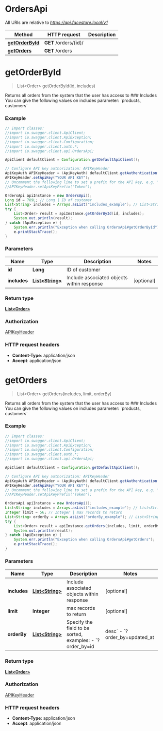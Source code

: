 # OrdersApi

All URIs are relative to *https://api.facestore.local/v1*

Method | HTTP request | Description
------------- | ------------- | -------------
[**getOrderById**](OrdersApi.md#getOrderById) | **GET** /orders/{id}/ | 
[**getOrders**](OrdersApi.md#getOrders) | **GET** /orders | 


<a name="getOrderById"></a>
# **getOrderById**
> List&lt;Order&gt; getOrderById(id, includes)



Returns all orders from the system that the user has access to  ### Includes You can give the following values on includes parameter: &#x60;products, customers&#x60; 

### Example
```java
// Import classes:
//import io.swagger.client.ApiClient;
//import io.swagger.client.ApiException;
//import io.swagger.client.Configuration;
//import io.swagger.client.auth.*;
//import io.swagger.client.api.OrdersApi;

ApiClient defaultClient = Configuration.getDefaultApiClient();

// Configure API key authorization: APIKeyHeader
ApiKeyAuth APIKeyHeader = (ApiKeyAuth) defaultClient.getAuthentication("APIKeyHeader");
APIKeyHeader.setApiKey("YOUR API KEY");
// Uncomment the following line to set a prefix for the API key, e.g. "Token" (defaults to null)
//APIKeyHeader.setApiKeyPrefix("Token");

OrdersApi apiInstance = new OrdersApi();
Long id = 789L; // Long | ID of customer
List<String> includes = Arrays.asList("includes_example"); // List<String> | Include associated objects within response
try {
    List<Order> result = apiInstance.getOrderById(id, includes);
    System.out.println(result);
} catch (ApiException e) {
    System.err.println("Exception when calling OrdersApi#getOrderById");
    e.printStackTrace();
}
```

### Parameters

Name | Type | Description  | Notes
------------- | ------------- | ------------- | -------------
 **id** | **Long**| ID of customer |
 **includes** | [**List&lt;String&gt;**](String.md)| Include associated objects within response | [optional]

### Return type

[**List&lt;Order&gt;**](Order.md)

### Authorization

[APIKeyHeader](../README.md#APIKeyHeader)

### HTTP request headers

 - **Content-Type**: application/json
 - **Accept**: application/json

<a name="getOrders"></a>
# **getOrders**
> List&lt;Order&gt; getOrders(includes, limit, orderBy)



Returns all orders from the system that the user has access to  ### Includes You can give the following values on includes parameter: &#x60;products, customers&#x60; 

### Example
```java
// Import classes:
//import io.swagger.client.ApiClient;
//import io.swagger.client.ApiException;
//import io.swagger.client.Configuration;
//import io.swagger.client.auth.*;
//import io.swagger.client.api.OrdersApi;

ApiClient defaultClient = Configuration.getDefaultApiClient();

// Configure API key authorization: APIKeyHeader
ApiKeyAuth APIKeyHeader = (ApiKeyAuth) defaultClient.getAuthentication("APIKeyHeader");
APIKeyHeader.setApiKey("YOUR API KEY");
// Uncomment the following line to set a prefix for the API key, e.g. "Token" (defaults to null)
//APIKeyHeader.setApiKeyPrefix("Token");

OrdersApi apiInstance = new OrdersApi();
List<String> includes = Arrays.asList("includes_example"); // List<String> | Include associated objects within response
Integer limit = 56; // Integer | max records to return
List<String> orderBy = Arrays.asList("orderBy_example"); // List<String> | Specify the field to be sorted, examples:  - `?order_by=id|desc` - `?order_by=updated_at|desc,position|asc` 
try {
    List<Order> result = apiInstance.getOrders(includes, limit, orderBy);
    System.out.println(result);
} catch (ApiException e) {
    System.err.println("Exception when calling OrdersApi#getOrders");
    e.printStackTrace();
}
```

### Parameters

Name | Type | Description  | Notes
------------- | ------------- | ------------- | -------------
 **includes** | [**List&lt;String&gt;**](String.md)| Include associated objects within response | [optional]
 **limit** | **Integer**| max records to return | [optional]
 **orderBy** | [**List&lt;String&gt;**](String.md)| Specify the field to be sorted, examples:  - &#x60;?order_by&#x3D;id|desc&#x60; - &#x60;?order_by&#x3D;updated_at|desc,position|asc&#x60;  | [optional]

### Return type

[**List&lt;Order&gt;**](Order.md)

### Authorization

[APIKeyHeader](../README.md#APIKeyHeader)

### HTTP request headers

 - **Content-Type**: application/json
 - **Accept**: application/json

